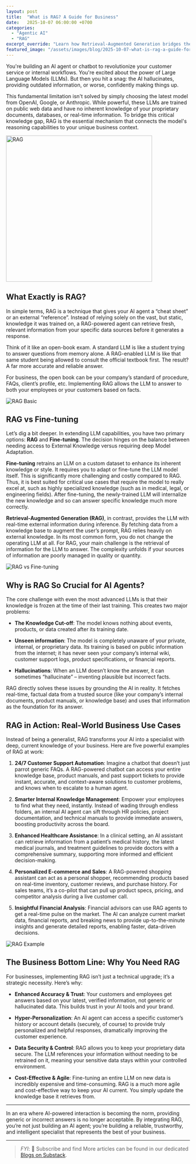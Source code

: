 ```yaml
---
layout: post
title:  "What is RAG? A Guide for Business"
date:   2025-10-07 06:00:00 +0700
categories:
  - "Agentic AI"
  - "RAG"
excerpt_override: "Learn how Retrieval-Augmented Generation bridges the critical knowledge gap for Large Language Models."
featured_image: "/assets/images/blog/2025-10-07-what-is-rag-a-guide-for-business/RAG.PNG"
---
```


You're building an AI agent or chatbot to revolutionize your customer service or internal workflows. You're excited about the power of Large Language Models (LLMs). But then you hit a snag: the AI hallucinates, providing outdated information, or worse, confidently making things up.

This fundamental limitation isn't solved by simply choosing the latest model from OpenAI, Google, or Anthropic. While powerful, these LLMs are trained on public web data and have no inherent knowledge of your proprietary documents, databases, or real-time information. To bridge this critical knowledge gap, RAG is the essential mechanism that connects the model's reasoning capabilities to your unique business context.

<img src="/assets/images/blog/2025-10-07-what-is-rag-a-guide-for-business/RAG.PNG" alt="RAG" width="400px">

## What Exactly is RAG?
In simple terms, RAG is a technique that gives your AI agent a “cheat sheet” or an external “reference”. Instead of relying solely on the vast, but static, knowledge it was trained on, a RAG-powered agent can retrieve fresh, relevant information from your specific data sources before it generates a response.

Think of it like an open-book exam. A standard LLM is like a student trying to answer questions from memory alone. A RAG-enabled LLM is like that same student being allowed to consult the official textbook first. The result? A far more accurate and reliable answer.

For business, the open book can be your company’s standard of procedure, FAQs, client’s profile, etc. Implementing RAG allows the LLM to answer to both your employees or your customers based on facts.

![RAG Basic](/assets/images/blog/2025-10-07-what-is-rag-a-guide-for-business/rag-process-1.jpg)

## RAG vs Fine-tuning

Let’s dig a bit deeper. In extending LLM capabilities, you have two primary options: **RAG** and **Fine-tuning**. The decision hinges on the balance between needing access to External Knowledge versus requiring deep Model Adaptation.

**Fine-tuning** retrains an LLM on a custom dataset to enhance its inherent knowledge or style. It requires you to adapt or fine-tune the LLM model itself. This is significantly more challenging and costly compared to RAG. Thus, it is best suited for critical use cases that require the model to really excel at, such as highly specialized knowledge (such as in medical, legal, or engineering fields). After fine-tuning, the newly-trained LLM will internalize the new knowledge and so can answer specific knowledge much more correctly.

**Retrieval-Augmented Generation (RAG)**, in contrast, provides the LLM with real-time external information during inference. By fetching data from a knowledge base to augment the user’s prompt, RAG relies heavily on external knowledge. In its most common form, you do not change the operating LLM at all. For RAG, your main challenge is the retrieval of information for the LLM to answer. The complexity unfolds if your sources of information are poorly managed in quality or quantity.

![RAG vs Fine-tuning](/assets/images/blog/2025-10-07-what-is-rag-a-guide-for-business/rag-vs-fine-tuning.png)

## Why is RAG So Crucial for AI Agents?

The core challenge with even the most advanced LLMs is that their knowledge is frozen at the time of their last training. This creates two major problems:

- **The Knowledge Cut-off**: The model knows nothing about events, products, or data created after its training date.

- **Unseen information**: The model is completely unaware of your private, internal, or proprietary data. Its training is based on public information from the internet; it has never seen your company’s internal wiki, customer support logs, product specifications, or financial reports.

- **Hallucinations**: When an LLM doesn’t know the answer, it can sometimes “hallucinate” – inventing plausible but incorrect facts.

RAG directly solves these issues by grounding the AI in reality. It fetches real-time, factual data from a trusted source (like your company’s internal documents, product manuals, or knowledge base) and uses that information as the foundation for its answer.

## RAG in Action: Real-World Business Use Cases

Instead of being a generalist, RAG transforms your AI into a specialist with deep, current knowledge of your business. Here are five powerful examples of RAG at work:

1. **24/7 Customer Support Automation**: Imagine a chatbot that doesn’t just parrot generic FAQs. A RAG-powered chatbot can access your entire knowledge base, product manuals, and past support tickets to provide instant, accurate, and context-aware solutions to customer problems, and knows when to escalate to a human agent.

2. **Smarter Internal Knowledge Management**: Empower your employees to find what they need, instantly. Instead of wading through endless folders, an internal AI agent can sift through HR policies, project documentation, and technical manuals to provide immediate answers, boosting productivity across the board.

3. **Enhanced Healthcare Assistance**: In a clinical setting, an AI assistant can retrieve information from a patient’s medical history, the latest medical journals, and treatment guidelines to provide doctors with a comprehensive summary, supporting more informed and efficient decision-making.

4. **Personalized E-commerce and Sales**: A RAG-powered shopping assistant can act as a personal shopper, recommending products based on real-time inventory, customer reviews, and purchase history. For sales teams, it’s a co-pilot that can pull up product specs, pricing, and competitor analysis during a live customer call.

5. **Insightful Financial Analysis**: Financial advisors can use RAG agents to get a real-time pulse on the market. The AI can analyze current market data, financial reports, and breaking news to provide up-to-the-minute insights and generate detailed reports, enabling faster, data-driven decisions.

![RAG Example](/assets/images/blog/2025-10-07-what-is-rag-a-guide-for-business/rag-process-2.jpg)

## The Business Bottom Line: Why You Need RAG

For businesses, implementing RAG isn’t just a technical upgrade; it’s a strategic necessity. Here’s why:

- **Enhanced Accuracy & Trust**: Your customers and employees get answers based on your latest, verified information, not generic or hallucinated data. This builds trust in your AI tools and your brand.

- **Hyper-Personalization**: An AI agent can access a specific customer’s history or account details (securely, of course) to provide truly personalized and helpful responses, dramatically improving the customer experience.

- **Data Security & Control**: RAG allows you to keep your proprietary data secure. The LLM references your information without needing to be retrained on it, meaning your sensitive data stays within your controlled environment.

- **Cost-Effective & Agile**: Fine-tuning an entire LLM on new data is incredibly expensive and time-consuming. RAG is a much more agile and cost-effective way to keep your AI current. You simply update the knowledge base it retrieves from.

--- 

In an era where AI-powered interaction is becoming the norm, providing generic or incorrect answers is no longer acceptable. By integrating RAG, you’re not just building an AI agent; you’re building a reliable, trustworthy, and intelligent specialist that represents the best of your business.

----

> *FYI*: 📩 Subscribe and find More articles can be found in our dedicated [Blogs on Substack](https://casedonebyai.substack.com/).